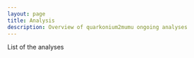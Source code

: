```yaml
---
layout: page
title: Analysis
description: Overview of quarkonium2mumu ongoing analyses
---
```


List of the analyses
